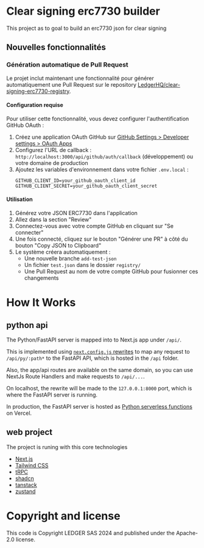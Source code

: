 # Clear signing erc7730 builder

This project as to goal to build an erc7730 json for clear signing

## Nouvelles fonctionnalités

### Génération automatique de Pull Request

Le projet inclut maintenant une fonctionnalité pour générer automatiquement une Pull Request sur le repository [LedgerHQ/clear-signing-erc7730-registry](https://github.com/LedgerHQ/clear-signing-erc7730-registry).

#### Configuration requise

Pour utiliser cette fonctionnalité, vous devez configurer l'authentification GitHub OAuth :

1. Créez une application OAuth GitHub sur [GitHub Settings > Developer settings > OAuth Apps](https://github.com/settings/developers)
2. Configurez l'URL de callback : `http://localhost:3000/api/github/auth/callback` (développement) ou votre domaine de production
3. Ajoutez les variables d'environnement dans votre fichier `.env.local` :
   ```
   GITHUB_CLIENT_ID=your_github_oauth_client_id
   GITHUB_CLIENT_SECRET=your_github_oauth_client_secret
   ```

#### Utilisation

1. Générez votre JSON ERC7730 dans l'application
2. Allez dans la section "Review"
3. Connectez-vous avec votre compte GitHub en cliquant sur "Se connecter"
4. Une fois connecté, cliquez sur le bouton "Générer une PR" à côté du bouton "Copy JSON to Clipboard"
5. Le système créera automatiquement :
   - Une nouvelle branche `add-test-json`
   - Un fichier `test.json` dans le dossier `registry/`
   - Une Pull Request au nom de votre compte GitHub pour fusionner ces changements

# How It Works

## python api
The Python/FastAPI server is mapped into to Next.js app under `/api/`.

This is implemented using [`next.config.js` rewrites](https://github.com/digitros/nextjs-fastapi/blob/main/next.config.js) to map any request to `/api/py/:path*` to the FastAPI API, which is hosted in the `/api` folder.

Also, the app/api routes are available on the same domain, so you can use NextJs Route Handlers and make requests to `/api/...`.

On localhost, the rewrite will be made to the `127.0.0.1:8000` port, which is where the FastAPI server is running.

In production, the FastAPI server is hosted as [Python serverless functions](https://vercel.com/docs/concepts/functions/serverless-functions/runtimes/python) on Vercel.

## web project

The project is runing with this core technologies

- [Next.js](https://nextjs.org)
- [Tailwind CSS](https://tailwindcss.com)
- [tRPC](https://trpc.io)
- [shadcn](https://ui.shadcn.com/)
- [tanstack](https://tanstack.com/)
- [zustand](https://zustand-demo.pmnd.rs/)

# Copyright and license

This code is Copyright LEDGER SAS 2024 and published under the Apache-2.0 license.
